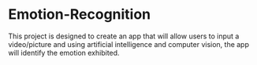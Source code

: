 # Emotion-Recognition
This project is designed to create an app that will allow users to input a video/picture and using artificial intelligence and computer vision, the app will identify the emotion exhibited.
